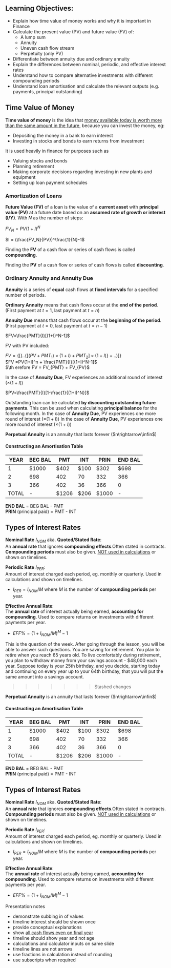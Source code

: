 ## Learning Objectives:  
* Explain how time value of money works and why it is important in Finance
* Calculate the present value (PV) and future value (FV) of:
    * A lump sum
    * Annuity
    * Uneven cash flow stream
    * Perpetuity (only PV)
* Differentiate between annuity due and ordinary annuity
* Explain the differences between nominal, periodic, and effective interest rates
* Understand how to compare alternative investments with different compounding periods
* Understand loan amortisation and calculate the relevant outputs (e.g. payments, principal outstanding)

## Time Value of Money
**Time value of money** is the idea that <ins> money available today is worth more than the same amount in the future</ins>, because you can invest the money, eg:
* Depositing the money in a bank to earn interest
* Investing in stocks and bonds to earn returns from investment

It is used heavily in finance for purposes such as 
* Valuing stocks and bonds
* Planning retirement
* Making corporate decisions regarding investing in new plants and equipment
* Setting up loan payment schedules

### Amortization of Loans
**Future Value (FV)** of a loan is the value of a **current asset** with **principal value (PV)** at a future date based on an **assumed rate of growth or interest (I/Y)**. With $N$ as the number of steps:

$FV_N=PV(1+I)^N$

$I = (\frac{FV_N}{PV})^\frac{1}{N}-1$

Finding the **FV** of a cash flow or series of cash flows is called **compounding**.

Finding the **PV** of a cash flow or series of cash flows is called **discounting**.

### Ordinary Annuity and Annuity Due

**Annuity** is a series of **equal** cash flows at **fixed intervals** for a specified number of periods.

**Ordinary Annuity** means that cash flows occur at the **end of the period**.   
(First payment at $t=1$, last payment at $t=n$)

**Annuity Due** means that cash flows occur at the **beginning of the period**.  
(First payment at $t=0$, last payment at $t=n-1$)

$FV=\frac{PMT}{I}[(1+I)^N-1]$  

FV with PV included:  

$FV = \{[(..\{[(PV + PMT_1)\times(1+I) + PMT_2]\times(1+I)\}+..)]\}$  
$FV =PV(1+I)^n + \frac{PMT}{I}[(1+I)^N-1]$  
$\th erefore FV = FV_{PMT} + FV_{PV}$

In the case of **Annuity Due**, FV experiences an additional round of interest ($\times(1+I)$)

$PV=\frac{PMT}{I}[1-\frac{1}{(1+I)^N}]$

Outstanding loan can be calculated **by discounting outstanding future payments**. This can be used when calculating **principal balance** for the following month.
In the case of **Annuity Due**, PV experiences one more round of interest ($\times(1+I)$)
In the case of **Annuity Due**, PV experiences one more round of interest ($\times(1+I)$)

**Perpetual Annuity** is an annuity that lasts forever ($n\rightarrow\infin$)

#### Constructing an Amortisation Table
|YEAR|BEG BAL|PMT|INT|PRIN|END BAL|
|-|-|-|-|-|-|
|1|$1000|$402|$100|$302|$698|
|2|698|402|70|332|366|
|3|366|402|36|366|0|
|TOTAL|-|$1206|$206|$1000|-|

**END BAL** = BEG BAL - PMT  
**PRIN** (principal paid) = PMT - INT

## Types of Interest Rates
**Nominal Rate** $I_{NOM}$ aka. **Quoted/Stated Rate**:  
An **annual rate** that ignores **compounding effects**.Often stated in contracts. **Compounding periods** must also be given. <ins> NOT used in calculations</ins> or shown on timelines.

**Periodic Rate** $I_{PER}$:  
Amount of interest charged each period, eg. monthly or quarterly. Used in calculations and shown on timelines.
- $I_{PER} = I_{NOM}/M$ where $M$ is the number of **compounding periods** per year.

**Effective Annual Rate**:  
The **annual rate** of interest actually being earned, **accounting for compounding**. Used to compare returns on investments with different payments per year.
- $EFF\% = (1 + I_{NOM}/M)^M-1$

This is the question of the week.
After going through the lesson, you will be able to answer such questions.
You are saving for retirement. You plan to retire when you reach 65 years old. To live comfortably during retirement, you plan to withdraw money from your savings account - $48,000 each year. Suppose today is your 25th birthday, and you decide, starting today and continuing on every year up to your 64th birthday, that you will put the same amount into a savings account.
>>>>>>> Stashed changes

**Perpetual Annuity** is an annuity that lasts forever ($n\rightarrow\infin$)

#### Constructing an Amortisation Table
|YEAR|BEG BAL|PMT|INT|PRIN|END BAL|
|-|-|-|-|-|-|
|1|$1000|$402|$100|$302|$698|
|2|698|402|70|332|366|
|3|366|402|36|366|0|
|TOTAL|-|$1206|$206|$1000|-|

**END BAL** = BEG BAL - PMT  
**PRIN** (principal paid) = PMT - INT

## Types of Interest Rates
**Nominal Rate** $I_{NOM}$ aka. **Quoted/Stated Rate**:  
An **annual rate** that ignores **compounding effects**.Often stated in contracts. **Compounding periods** must also be given. <ins> NOT used in calculations</ins> or shown on timelines.

**Periodic Rate** $I_{PER}$:  
Amount of interest charged each period, eg. monthly or quarterly. Used in calculations and shown on timelines.
- $I_{PER} = I_{NOM}/M$ where $M$ is the number of **compounding periods** per year.

**Effective Annual Rate**:  
The **annual rate** of interest actually being earned, **accounting for compounding**. Used to compare returns on investments with different payments per year.
- $EFF\% = (1 + I_{NOM}/M)^M-1$

Presentation notes
* demonstrate subbing in of values
* timeline interest should be shown once
* provide conceptual explanations
* show <ins>all cash flows even on final year </ins>
* timeline should show year and not age
* calculations and calculator inputs on same slide
* timeline lines are not arrows
* use fractions in calculation instead of rounding
* use subscripts when required
